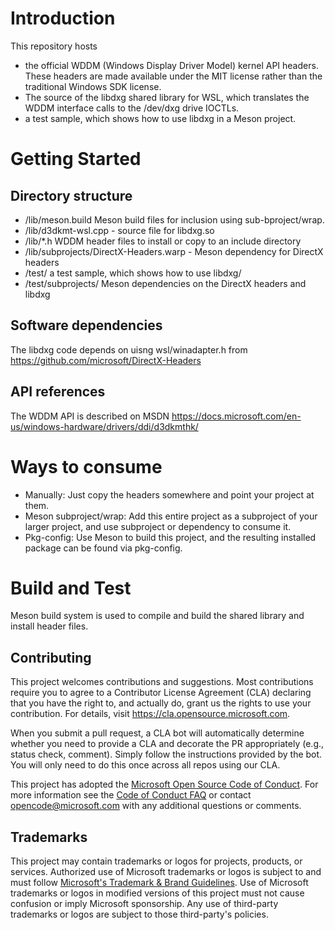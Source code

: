 # Introduction

This repository hosts
- the official WDDM (Windows Display Driver Model) kernel API headers. These headers are
 made available under the MIT license rather than the traditional Windows SDK license.
 - The source of the libdxg shared library for WSL, which translates the WDDM interface calls to the /dev/dxg drive IOCTLs.
 - a test sample, which shows how to use libdxg in a Meson project.

# Getting Started
##	Directory structure
- /lib/meson.build Meson build files for inclusion using sub-bproject/wrap.
- /lib/d3dkmt-wsl.cpp - source file for libdxg.so
- /lib/*.h WDDM header files to install or copy to an include directory
- /lib/subprojects/DirectX-Headers.warp - Meson dependency for DirectX headers
- /test/ a test sample, which shows how to use libdxg/
- /test/subprojects/ Meson dependencies on the DirectX headers and libdxg

##	Software dependencies

The libdxg code depends on uisng wsl/winadapter.h from https://github.com/microsoft/DirectX-Headers

##	API references

The WDDM API is described on MSDN https://docs.microsoft.com/en-us/windows-hardware/drivers/ddi/d3dkmthk/

# Ways to consume

- Manually: Just copy the headers somewhere and point your project at them.
- Meson subproject/wrap: Add this entire project as a subproject of your larger project, and use subproject or dependency to consume it.
- Pkg-config: Use Meson to build this project, and the resulting installed package can be found via pkg-config.

# Build and Test

Meson build system is used to compile and build the shared library and install header files.

## Contributing

This project welcomes contributions and suggestions.  Most contributions require you to agree to a
Contributor License Agreement (CLA) declaring that you have the right to, and actually do, grant us
the rights to use your contribution. For details, visit https://cla.opensource.microsoft.com.

When you submit a pull request, a CLA bot will automatically determine whether you need to provide
a CLA and decorate the PR appropriately (e.g., status check, comment). Simply follow the instructions
provided by the bot. You will only need to do this once across all repos using our CLA.

This project has adopted the [Microsoft Open Source Code of Conduct](https://opensource.microsoft.com/codeofconduct/).
For more information see the [Code of Conduct FAQ](https://opensource.microsoft.com/codeofconduct/faq/) or
contact [opencode@microsoft.com](mailto:opencode@microsoft.com) with any additional questions or comments.

## Trademarks

This project may contain trademarks or logos for projects, products, or services. Authorized use of Microsoft
trademarks or logos is subject to and must follow
[Microsoft's Trademark & Brand Guidelines](https://www.microsoft.com/en-us/legal/intellectualproperty/trademarks/usage/general).
Use of Microsoft trademarks or logos in modified versions of this project must not cause confusion or imply Microsoft sponsorship.
Any use of third-party trademarks or logos are subject to those third-party's policies.
